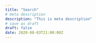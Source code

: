 ```yaml
---
title: "Search"
# meta description
description: "This is meta description"
# save as draft
draft: false
date: 2020-08-03T21:00:00Z
---
```

